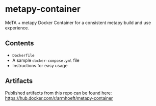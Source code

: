 # metapy-container
MeTA + metapy Docker Container for a consistent metapy build and use experience.

## Contents
* `Dockerfile`
* A sample `docker-compose.yml` file
* Instructions for easy usage

## Artifacts
Published artifacts from this repo can be found here: https://hub.docker.com/r/armhoeft/metapy-container

